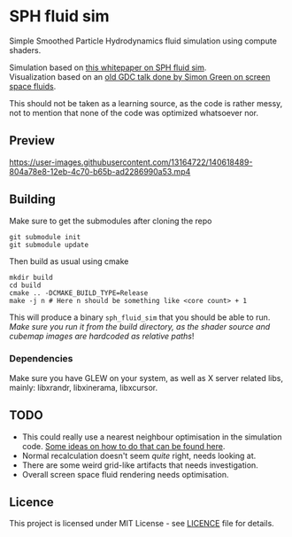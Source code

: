 # SPH fluid sim
Simple Smoothed Particle Hydrodynamics fluid simulation using compute shaders.

Simulation based on [this whitepaper on SPH fluid sim](http://rlguy.com/sphfluidsim/).</br>
Visualization based on an [old GDC talk done by Simon Green on screen space fluids](https://developer.download.nvidia.com/presentations/2010/gdc/Direct3D_Effects.pdf).

This should not be taken as a learning source, as the code is rather messy, not to mention that none of the code was optimized whatsoever nor.

## Preview

https://user-images.githubusercontent.com/13164722/140618489-804a78e8-12eb-4c70-b65b-ad2286990a53.mp4

## Building
Make sure to get the submodules after cloning the repo
```
git submodule init
git submodule update
```
Then build as usual using cmake
```
mkdir build 
cd build
cmake .. -DCMAKE_BUILD_TYPE=Release
make -j n # Here n should be something like <core count> + 1
```
This will produce a binary `sph_fluid_sim` that you should be able to run. _Make sure you run it from the build directory, as the shader source and cubemap images are hardcoded as relative paths_!

### Dependencies
Make sure you have GLEW on your system, as well as X server related libs, mainly: libxrandr, libxinerama, libxcursor.

## TODO
+ This could really use a nearest neighbour optimisation in the simulation code. [Some ideas on how to do that can be found here](https://wickedengine.net/2018/05/21/scalabe-gpu-fluid-simulation/).
+ Normal recalculation doesn't seem _quite_ right, needs looking at.
+ There are some weird grid-like artifacts that needs investigation.
+ Overall screen space fluid rendering needs optimisation.

## Licence
This project is licensed under MIT License - see [LICENCE](LICENCE) file for details.
